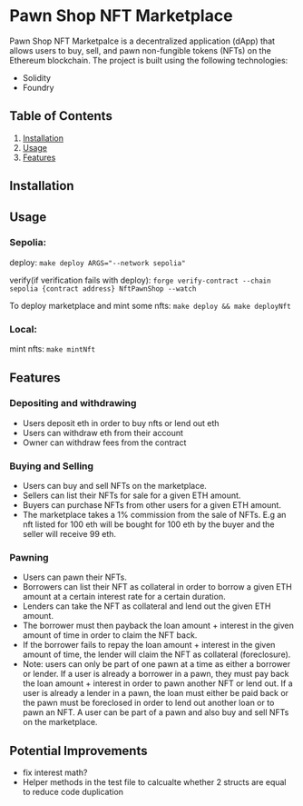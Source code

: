 # Pawn Shop NFT Marketplace

Pawn Shop NFT Marketpalce is a decentralized application (dApp) that allows users to buy, sell, and pawn non-fungible tokens (NFTs) on the Ethereum blockchain.
The project is built using the following technologies:
- Solidity
- Foundry

## Table of Contents

1. [Installation](#installation)
2. [Usage](#usage)
3. [Features](#features)

## Installation


## Usage
### Sepolia:

deploy: `make deploy ARGS="--network sepolia"`

verify(if verification fails with deploy): `forge verify-contract --chain sepolia {contract address} NftPawnShop --watch`

To deploy marketplace and mint some nfts: `make deploy && make deployNft`

### Local:

mint nfts: `make mintNft`

## Features

### Depositing and withdrawing
- Users deposit eth in order to buy nfts or lend out eth
- Users can withdraw eth from their account
- Owner can withdraw fees from the contract

### Buying and Selling
- Users can buy and sell NFTs on the marketplace.
- Sellers can list their NFTs for sale for a given ETH amount.
- Buyers can purchase NFTs from other users for a given ETH amount.
- The marketplace takes a 1% commission from the sale of NFTs. E.g an nft listed for 100 eth will be bought for 100 eth by the buyer and the seller will receive 99 eth.

### Pawning
- Users can pawn their NFTs.
- Borrowers can list their NFT as collateral in order to borrow a given ETH amount at a certain interest rate for a certain duration.
- Lenders can take the NFT as collateral and lend out the given ETH amount.
- The borrower must then payback the loan amount + interest in the given amount of time in order to claim the NFT back.
- If the borrower fails to repay the loan amount + interest in the given amount of time, the lender will claim the NFT as collateral (foreclosure).
- Note: users can only be part of one pawn at a time as either a borrower or lender. If a user is already a borrower in a pawn,
they must pay back the loan amount + interest in order to pawn another NFT or lend out. If a user is already a lender in a pawn,
the loan must either be paid back or the pawn must be foreclosed in order to lend out another loan or to pawn an NFT. A user can be part of a pawn and also buy and sell NFTs on the marketplace.




## Potential Improvements
- fix interest math?
- Helper methods in the test file to calcualte whether 2 structs are equal to reduce code duplication
